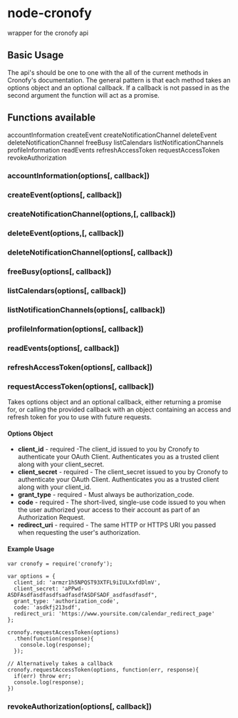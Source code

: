# node-cronofy
wrapper for the cronofy api

## Basic Usage
The api's should be one to one with the all of the current methods in Cronofy's documentation. The general pattern is that each method takes an options object and an optional callback. If a callback is not passed in as the second argument the function will act as a promise.

## Functions available
accountInformation
createEvent
createNotificationChannel
deleteEvent
deleteNotificationChannel
freeBusy
listCalendars
listNotificationChannels
profileInformation
readEvents
refreshAccessToken
requestAccessToken
revokeAuthorization

### accountInformation(options[, callback])
### createEvent(options[, callback])
### createNotificationChannel(options,[, callback])
### deleteEvent(options,[, callback])
### deleteNotificationChannel(options[, callback])
### freeBusy(options[, callback])
### listCalendars(options[, callback])
### listNotificationChannels(options[, callback])
### profileInformation(options[, callback])
### readEvents(options[, callback])
### refreshAccessToken(options[, callback])
### requestAccessToken(options[, callback])
Takes options object and an optional callback, either returning a promise for, or calling the provided callback with an object containing an access and refresh token for you to use with future requests.
#### Options Object
 - **client_id** - required -The client_id issued to you by Cronofy to authenticate your OAuth Client. Authenticates you as a trusted client along with your client_secret.
 - **client_secret** - required - The client_secret issued to you by Cronofy to authenticate your OAuth Client. Authenticates you as a trusted client along with your client_id.
 - **grant_type** - required - Must always be authorization_code.
 - **code** - required - The short-lived, single-use code issued to you when the user authorized your access to their account as part of an Authorization Request.
 - **redirect_uri** - required - The same HTTP or HTTPS URI you passed when requesting the user's authorization.

#### Example Usage
```
var cronofy = require('cronofy');

var options = {
  client_id: 'armzr1h5NPQST93XTFL9iIULXxfdDlmV',
  client_secret: 'aPPwd-ASDFAsdfasdfasdfsadfasdfASDFSADF_asdfasdfasdf",
  grant_type: 'authorization_code',
  code: 'asdkfj213sdf',
  redirect_uri: 'https://www.yoursite.com/calendar_redirect_page'
};

cronofy.requestAccessToken(options)
  .then(function(response){
    console.log(response);
  });

// Alternatively takes a callback
cronofy.requestAccessToken(options, function(err, response){
  if(err) throw err;
  console.log(response);
})
```
### revokeAuthorization(options[, callback])
